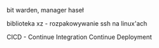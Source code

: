 bit warden, manager haseł

biblioteka xz - rozpakowywanie ssh na linux'ach

CICD - Continue Integration Continue Deployment

